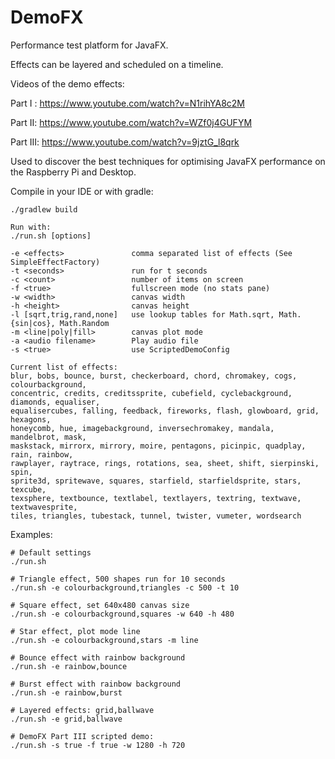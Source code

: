 # DemoFX
Performance test platform for JavaFX.

Effects can be layered and scheduled on a timeline.

Videos of the demo effects:

Part I : https://www.youtube.com/watch?v=N1rihYA8c2M

Part II: https://www.youtube.com/watch?v=WZf0j4GUFYM

Part III: https://www.youtube.com/watch?v=9jztG_l8qrk

Used to discover the best techniques for optimising JavaFX performance on the Raspberry Pi and Desktop.

Compile in your IDE or with gradle:
```
./gradlew build
```
```
Run with:
./run.sh [options]

-e <effects>               comma separated list of effects (See SimpleEffectFactory)
-t <seconds>               run for t seconds
-c <count>                 number of items on screen
-f <true>                  fullscreen mode (no stats pane)
-w <width>                 canvas width
-h <height>                canvas height
-l [sqrt,trig,rand,none]   use lookup tables for Math.sqrt, Math.{sin|cos}, Math.Random
-m <line|poly|fill>        canvas plot mode
-a <audio filename>        Play audio file
-s <true>                  use ScriptedDemoConfig

Current list of effects:
blur, bobs, bounce, burst, checkerboard, chord, chromakey, cogs, colourbackground,
concentric, credits, creditssprite, cubefield, cyclebackground, diamonds, equaliser,
equalisercubes, falling, feedback, fireworks, flash, glowboard, grid, hexagons,
honeycomb, hue, imagebackground, inversechromakey, mandala, mandelbrot, mask,
maskstack, mirrorx, mirrory, moire, pentagons, picinpic, quadplay, rain, rainbow,
rawplayer, raytrace, rings, rotations, sea, sheet, shift, sierpinski, spin,
sprite3d, spritewave, squares, starfield, starfieldsprite, stars, texcube,
texsphere, textbounce, textlabel, textlayers, textring, textwave, textwavesprite,
tiles, triangles, tubestack, tunnel, twister, vumeter, wordsearch

```
Examples:
```
# Default settings
./run.sh

# Triangle effect, 500 shapes run for 10 seconds
./run.sh -e colourbackground,triangles -c 500 -t 10

# Square effect, set 640x480 canvas size
./run.sh -e colourbackground,squares -w 640 -h 480

# Star effect, plot mode line
./run.sh -e colourbackground,stars -m line

# Bounce effect with rainbow background
./run.sh -e rainbow,bounce

# Burst effect with rainbow background
./run.sh -e rainbow,burst

# Layered effects: grid,ballwave
./run.sh -e grid,ballwave

# DemoFX Part III scripted demo:
./run.sh -s true -f true -w 1280 -h 720
```
